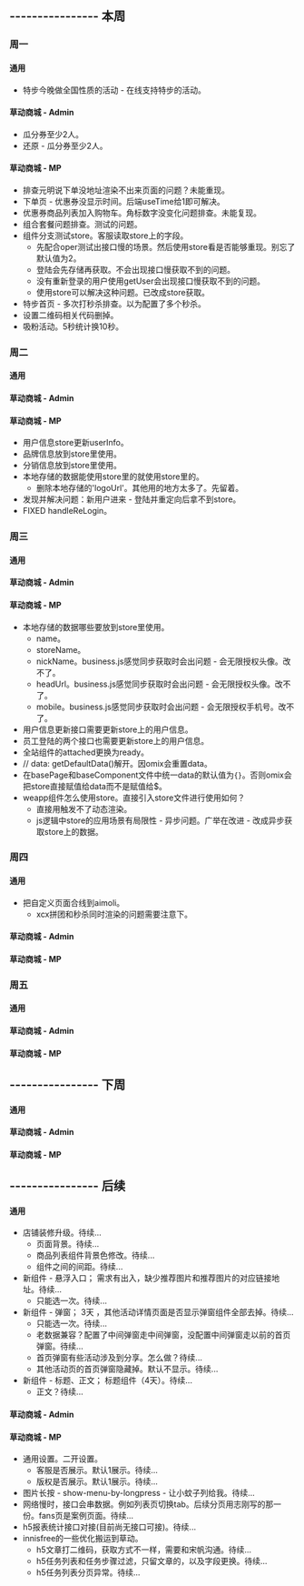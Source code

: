 ## ---------------- 本周

### 周一
#### 通用
* 特步今晚做全国性质的活动 - 在线支持特步的活动。
#### 草动商城 - Admin
* 瓜分券至少2人。
* 还原 - 瓜分券至少2人。
#### 草动商城 - MP
* 排查元明说下单没地址渲染不出来页面的问题？未能重现。
* 下单页 - 优惠券没显示时间。后端useTime给1即可解决。
* 优惠券商品列表加入购物车。角标数字没变化问题排查。未能复现。
* 组合套餐问题排查。测试的问题。
* 组件分支测试store。客服读取store上的字段。
  - 先配合oper测试出接口慢的场景。然后使用store看是否能够重现。别忘了默认值为2。
  - 登陆会先存储再获取。不会出现接口慢获取不到的问题。
  - 没有重新登录的用户使用getUser会出现接口慢获取不到的问题。
  - 使用store可以解决这种问题。已改成store获取。
* 特步首页 - 多次打秒杀排查。以为配置了多个秒杀。
* 设置二维码相关代码删掉。
* 吸粉活动。5秒统计换10秒。

### 周二
#### 通用
#### 草动商城 - Admin
#### 草动商城 - MP
* 用户信息store更新userInfo。
* 品牌信息放到store里使用。
* 分销信息放到store里使用。
* 本地存储的数据能使用store里的就使用store里的。
  - 删除本地存储的'logoUrl'。其他用的地方太多了。先留着。
* 发现并解决问题：新用户进来 - 登陆并重定向后拿不到store。
* FIXED handleReLogin。

### 周三
#### 通用
#### 草动商城 - Admin
#### 草动商城 - MP
* 本地存储的数据哪些要放到store里使用。
  - name。
  - storeName。
  - nickName。business.js感觉同步获取时会出问题 - 会无限授权头像。改不了。
  - headUrl。business.js感觉同步获取时会出问题 - 会无限授权头像。改不了。
  - mobile。business.js感觉同步获取时会出问题 - 会无限授权手机号。改不了。
* 用户信息更新接口需要更新store上的用户信息。
* 员工登陆的两个接口也需要更新store上的用户信息。
* 全站组件的attached更换为ready。
* // data: getDefaultData()解开。因omix会重置data。
* 在basePage和baseComponent文件中统一data的默认值为`{}`。否则omix会把store直接赋值给data而不是赋值给$。
* weapp组件怎么使用store。直接引入store文件进行使用如何？
  - 直接用触发不了动态渲染。
  - js逻辑中store的应用场景有局限性 - 异步问题。广举在改进 - 改成异步获取store上的数据。

### 周四
#### 通用
* 把自定义页面合线到aimoli。
  - xcx拼团和秒杀同时渲染的问题需要注意下。
#### 草动商城 - Admin
#### 草动商城 - MP

### 周五
#### 通用
#### 草动商城 - Admin
#### 草动商城 - MP

## ---------------- 下周
#### 通用
#### 草动商城 - Admin
#### 草动商城 - MP

## ---------------- 后续
#### 通用
* 店铺装修升级。待续...
  - 页面背景。待续...
  - 商品列表组件背景色修改。待续...
  - 组件之间的间距。待续...
* 新组件 - 悬浮入口； 需求有出入，缺少推荐图片和推荐图片的对应链接地址。待续...
  - 只能选一次。待续...
* 新组件 - 弹窗；  3天  ，其他活动详情页面是否显示弹窗组件全部去掉。待续...
  - 只能选一次。待续...
  - 老数据兼容？配置了中间弹窗走中间弹窗，没配置中间弹窗走以前的首页弹窗。待续...
  - 首页弹窗有些活动涉及到分享。怎么做？待续...
  - 其他活动页的首页弹窗隐藏掉。默认不显示。待续...
* 新组件 - 标题、正文；  标题组件（4天）。待续...
  - 正文？待续...
#### 草动商城 - Admin
#### 草动商城 - MP
* 通用设置。二开设置。
  - 客服是否展示。默认1展示。待续...
  - 版权是否展示。默认1展示。待续...
* 图片长按 - show-menu-by-longpress - 让小蚊子列给我。待续...
* 网络慢时，接口会串数据。例如列表页切换tab。后续分页用志刚写的那一份。fans页是案例页面。待续...
* h5报表统计接口对接(目前尚无接口可接)。待续...
* innisfree的一些优化搬运到草动。
  - h5文章打二维码，获取方式不一样，需要和宋帆沟通。待续...
  - h5任务列表和任务步骤过滤，只留文章的，以及字段更换。待续...
  - h5任务列表分页异常。待续...
